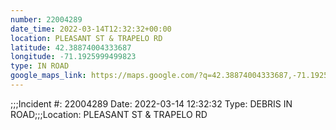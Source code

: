 ```yaml
---
number: 22004289
date_time: 2022-03-14T12:32:32+00:00
location: PLEASANT ST & TRAPELO RD
latitude: 42.38874004333687
longitude: -71.1925999499823
type: IN ROAD
google_maps_link: https://maps.google.com/?q=42.38874004333687,-71.1925999499823
---
```


;;;Incident #: 22004289  Date: 2022-03-14 12:32:32   Type: DEBRIS IN ROAD;;;Location: PLEASANT ST & TRAPELO RD

